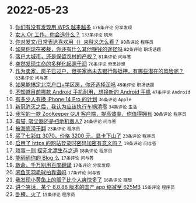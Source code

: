 # 2022-05-23

1. [你们有没有发现用 WPS 越来越多](https://www.v2ex.com/t/854600) `176条评论` `分享发现`
1. [女人 Or 工作，你会选什么？](https://www.v2ex.com/t/854613) `133条评论` `杭州`
1. [你对发文/日常表达喜欢用（）来释义怎么看？](https://www.v2ex.com/t/854616) `90条评论` `程序员`
1. [如果你现在被裁，你还有什么其他赚钱的途径吗](https://www.v2ex.com/t/854679) `82条评论` `职场话题`
1. [落户大城市，还是保留农村的产权？](https://www.v2ex.com/t/854644) `81条评论` `问与答`
1. [突然发现生命的多样化起源于润](https://www.v2ex.com/t/854601) `76条评论` `奇思妙想`
1. [作为卖家，房子已过户，但买家尚未去银行做抵押，有哪些潜在的风险呢？](https://www.v2ex.com/t/854689) `63条评论` `问与答`
1. [如果能搞定北京户口+学区房，你还选择润吗](https://www.v2ex.com/t/854668) `49条评论` `职场话题`
1. [不知道目前哪款 Android 手机耐用，想换新的 Android 手机](https://www.v2ex.com/t/854609) `47条评论` `Android`
1. [有多少人有换 iPhone 14 Pro 的计划](https://www.v2ex.com/t/854704) `36条评论` `Apple`
1. [新冠消灭之后，我认为应该执行车祸清零](https://www.v2ex.com/t/854722) `34条评论` `生活`
1. [我写的一款 ZooKeeper GUI 客户端，提高效率，你值得拥有](https://www.v2ex.com/t/854598) `30条评论` `程序员`
1. [有猫, 吸尘器还是扫地机器人?](https://www.v2ex.com/t/854606) `24条评论` `问与答`
1. [被海底涝干翻](https://www.v2ex.com/t/854691) `23条评论` `程序员`
1. [买了七彩虹 3070，价格 3200 元，显卡下山了](https://www.v2ex.com/t/854610) `23条评论` `程序员`
1. [启用了 https 的网站登录时密码加密有意义吗？](https://www.v2ex.com/t/854741) `19条评论` `问与答`
1. [琐事一则 探究北漂生存之道](https://www.v2ex.com/t/854737) `18条评论` `程序员`
1. [能晒晒你的 Blog 么](https://www.v2ex.com/t/854740) `17条评论` `问与答`
1. [救命，千万别用百度翻译](https://www.v2ex.com/t/854690) `17条评论` `分享发现`
1. [闲鱼买羽毛球拍靠谱吗](https://www.v2ex.com/t/854608) `17条评论` `问与答`
1. [我发现小黄鱼上的贩子比个人爽快多了](https://www.v2ex.com/t/854645) `16条评论` `随想`
1. [讲个笑话，某个 8.8.88 版本的国产 app 缩减至 625MB](https://www.v2ex.com/t/854721) `15条评论` `程序员`
1. [卧槽，火了](https://www.v2ex.com/t/854706) `15条评论` `程序员`
